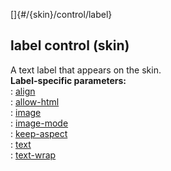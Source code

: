 []{#/{skin}/control/label}    
## label control (skin)    
A text label that appears on the skin.    
**Label-specific parameters:**    
:   [align](/ref/%7Bskin%7D/param/align/align.md)    
:   [allow-html](/ref/%7Bskin%7D/param/allow-html/allow-html.md)    
:   [image](/ref/%7Bskin%7D/param/image/image.md)    
:   [image-mode](/ref/%7Bskin%7D/param/image-mode/image-mode.md)    
:   [keep-aspect](/ref/%7Bskin%7D/param/keep-aspect/keep-aspect.md)    
:   [text](/ref/%7Bskin%7D/param/text/text.md)    
:   [text-wrap](/ref/%7Bskin%7D/param/text-wrap/text-wrap.md)  